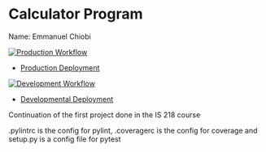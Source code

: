 # Calculator Program

Name: Emmanuel Chiobi

[![Production Workflow](https://github.com/EmmanuelChiobi/IS218_project_1/actions/workflows/prod.yml/badge.svg)](https://github.com/EmmanuelChiobi/IS218_project_1/actions/workflows/prod.yml)

* [Production Deployment](https://ec362-proj2-prod.herokuapp.com/)

[![Development Workflow](https://github.com/EmmanuelChiobi/IS218_project_1/actions/workflows/dev.yml/badge.svg)](https://github.com/EmmanuelChiobi/IS218_project_1/actions/workflows/dev.yml)

* [Developmental Deployment](https://ec362-proj2-dev.herokuapp.com/)

Continuation of the first project done in the IS 218 course

.pylintrc is the config for pylint, .coveragerc is the config for coverage and setup.py is a config file for pytest
